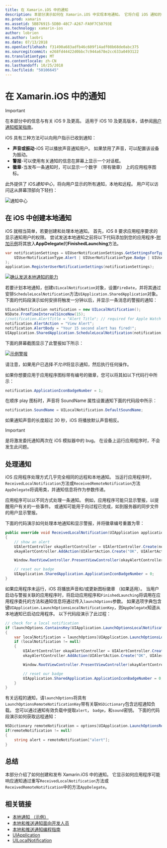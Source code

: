 ```yaml
---
title: 在 Xamarin.iOS 中的通知
description: 本部分演示如何在 Xamarin.iOS 中实现本地通知。 它将介绍 iOS 通知的各种 UI 元素，并讨论了 API 的涉及创建并显示一条通知。
ms.prod: xamarin
ms.assetid: 5BB76915-5DB0-48C7-A267-FA9F7C50793E
ms.technology: xamarin-ios
author: lobrien
ms.author: laobri
ms.date: 07/13/2018
ms.openlocfilehash: f31490a683adfb46c609f14adf08b68de0abc375
ms.sourcegitcommit: e268fd44422d0bbc7c944a678e2cc633a0493122
ms.translationtype: MT
ms.contentlocale: zh-CN
ms.lasthandoff: 10/25/2018
ms.locfileid: "50106645"
---
```

# <a name="notifications-in-xamarinios"></a>在 Xamarin.iOS 中的通知

> [!IMPORTANT]
> 在本部分中的信息与有关 iOS 9 及更高。 适用于 iOS 10 及更高版本，请参阅[用户通知框架指南](~/ios/platform/user-notifications/index.md)。

iOS 具有三种方法可以向用户指示已收到通知：

- **声音或振动**-iOS 可以播放声音通知用户。 如果禁用了声音，可以配置该设备为振动。
- **警报**-可以使用有关通知的信息在屏幕上显示一个对话框。
- **徽章**-当发布一条通知时，可以显示一个数字 （带有徽章） 上的应用程序图标。

此外提供了 iOS*通知中心*，将向用户显示的所有通知，本地和远程。 用户可以访问这从屏幕顶部向下轻扫：

![通知中心](local-notifications-in-ios-images/image13.png "通知中心")

## <a name="creating-local-notifications-in-ios"></a>在 iOS 中创建本地通知

iOS 就相当简单，若要创建和处理本地通知。
首先，iOS 8 要求应用程序要求的显示通知用户的权限。 尝试发送本地通知之前将以下代码添加到您的应用程序-[附加示例](https://developer.xamarin.com/samples/monotouch/LocalNotifications/)将其放入**AppDelegate**的**FinishedLaunching**方法。

```csharp
var notificationSettings = UIUserNotificationSettings.GetSettingsForTypes(
    UIUserNotificationType.Alert | UIUserNotificationType.Badge | UIUserNotificationType.Sound, null
);
application.RegisterUserNotificationSettings(notificationSettings);
```

[![确认发送本地通知的能力](local-notifications-in-ios-images/image0-sml.png "确认能够发送本地通知")](local-notifications-in-ios-images/image0.png#lightbox)

若要计划本地通知，创建`UILocalNotification`对象，设置`FireDate`，并将其通过安排`ScheduleLocalNotification`方法`UIApplication.SharedApplication`对象。 下面的代码段演示如何安排将触发一分钟以后，并显示一条消息的警报的通知：

```csharp
UILocalNotification notification = new UILocalNotification();
NSDate.FromTimeIntervalSinceNow(15);
//notification.AlertTitle = "Alert Title"; // required for Apple Watch notifications
notification.AlertAction = "View Alert";
notification.AlertBody = "Your 15 second alert has fired!";
UIApplication.SharedApplication.ScheduleLocalNotification(notification);
```

下面的屏幕截图显示了此警报如下所示：

[![](local-notifications-in-ios-images/image2-sml.png "示例警报")](local-notifications-in-ios-images/image2.png#lightbox)

请注意，如果用户已选择*不允许*将显示通知，然后执行任何操作。

如果你想要应用于应用程序图标带有编号的徽章，您可以将其如以下代码行中所示：

```csharp
notification.ApplicationIconBadgeNumber = 1;
```

在顺序 play 图标时，声音将 SoundName 属性设置通知下面的代码段中所示：

```csharp
notification.SoundName = UILocalNotification.DefaultSoundName;
```

如果通知声音的长度超过 30 秒，iOS 将播放默认声音相反。

> [!IMPORTANT]
> 是将激发委托通知两次在 iOS 模拟器中的 bug。 在设备上运行应用程序时，不会发生此问题。

## <a name="handling-notifications"></a>处理通知

iOS 应用程序处理方式几乎完全相同的远程和本地通知。 当运行应用程序时，`ReceivedLocalNotification`方法或`ReceivedRemoteNotification`方法`AppDelegate`将调用类，并通知信息将作为参数传递。

应用程序可以以不同方式处理一条通知。 例如，应用程序可能只显示警报，以提醒用户有关的一些事件。 或通知可能用于向过程已完成，如到服务器的同步文件的用户显示警报。

下面的代码演示如何处理本地通知和显示警报，并将徽章编号重置为零：

```csharp
public override void ReceivedLocalNotification(UIApplication application, UILocalNotification notification)
{
    // show an alert
    UIAlertController okayAlertController = UIAlertController.Create(notification.AlertAction, notification.AlertBody, UIAlertControllerStyle.Alert);
    okayAlertController.AddAction(UIAlertAction.Create("OK", UIAlertActionStyle.Default, null));

    Window.RootViewController.PresentViewController(okayAlertController, true, null);

    // reset our badge
    UIApplication.SharedApplication.ApplicationIconBadgeNumber = 0;
}
```

如果应用程序未运行，iOS 将播放声音和/或更新图标徽章 （如果适用）。 当用户启动与警报关联的应用程序时，将启动应用程序和`FinishedLaunching`将调用在应用程序委托的方法和通知信息将通过传入`launchOptions`参数。 如果选项字典包含键`UIApplication.LaunchOptionsLocalNotificationKey`，则`AppDelegate`知道从本地通知已启动应用程序。 以下代码段演示了此过程：

```csharp
// check for a local notification
if (launchOptions.ContainsKey(UIApplication.LaunchOptionsLocalNotificationKey))
{
    var localNotification = launchOptions[UIApplication.LaunchOptionsLocalNotificationKey] as UILocalNotification;
    if (localNotification != null)
    {
        UIAlertController okayAlertController = UIAlertController.Create(localNotification.AlertAction, localNotification.AlertBody, UIAlertControllerStyle.Alert);
        okayAlertController.AddAction(UIAlertAction.Create("OK", UIAlertActionStyle.Default, null));

        Window.RootViewController.PresentViewController(okayAlertController, true, null);

        // reset our badge
        UIApplication.SharedApplication.ApplicationIconBadgeNumber = 0;
    }
}
```

有关远程的通知，请`launchOptions`将具有`LaunchOptionsRemoteNotificationKey`带有关联`NSDictionary`包含远程通知负载。 您可以通过通知有效负载中提取`alert`， `badge`，和`sound`密钥。 下面的代码段演示如何获取远程通知：

```csharp
NSDictionary remoteNotification = options[UIApplication.LaunchOptionsRemoteNotificationKey];
if(remoteNotification != null)
{
    string alert = remoteNotification["alert"];
}
```

## <a name="summary"></a>总结

本部分介绍了如何创建和发布 Xamarin.iOS 中的通知。 它显示如何应用程序可能响应通知通过重写`ReceivedLocalNotification`方法或`ReceivedRemoteNotification`中的方法`AppDelegate`。

## <a name="related-links"></a>相关链接

- [本地通知 （示例）](https://developer.xamarin.com/samples/monotouch/LocalNotifications)
- [本地和推送通知面向开发人员](https://developer.apple.com/notifications/)
- [本地和推送通知编程指南](https://developer.apple.com/library/prerelease/content/documentation/NetworkingInternet/Conceptual/RemoteNotificationsPG/)
- [UIApplication](http://iosapi.xamarin.com/?link=T%3aMonoTouch.UIKit.UIApplication)
- [UILocalNotification](http://iosapi.xamarin.com/?link=T%3aMonoTouch.UIKit.UILocalNotification)
